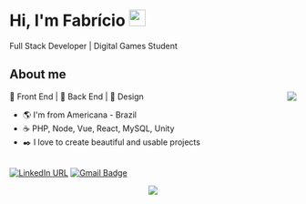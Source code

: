 # Hi, I'm Fabrício <img src="https://github.com/TheDudeThatCode/TheDudeThatCode/blob/master/Assets/Hi.gif" width="29px">
Full Stack Developer | Digital Games Student

## About me 

<img align="right" src="https://github-readme-stats.vercel.app/api/top-langs/?username=pferreirafabricio&layout=compact&hide=hlsl,shaderlab" />

:black_heart: Front End | :black_heart: Back End | :black_heart: Design

- :earth_americas: I'm from Americana - Brazil
- :coffee: PHP, Node, Vue, React, MySQL, Unity
- :black_nib: I love to create beautiful and usable projects

<br/>[![LinkedIn URL](https://img.shields.io/twitter/url?color=2B2B2B&labelColor=2b2b2b&label=connect&logo=linkedin&logoColor=%ffffff&style=flat-square&url=https://www.linkedin.com/in/pferreirafabricio/)](https://www.linkedin.com/in/pferreirafabricio/)
[![Gmail Badge](https://img.shields.io/badge/-pferreirafabricio@gmail.com-2b2b2b?style=flat-square&logo=Gmail&logoColor=white&link=mailto:pferreirafabricio@gmail.com)](mailto:pferreirafabricio@gmail.com)

<p align="center">
  <img src="https://github-readme-stats.vercel.app/api?username=pferreirafabricio&count_private=true&show_icons=true&theme=dark" />
</p>
